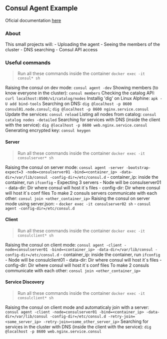 ## Consul Agent Example

Oficial documentation [here](https://www.consul.io/docs/agent)

### About
This small projects will:
    - Uploading the agent
    - Seeing the members of the cluster
    - DNS searching
    - Consul API access

### Useful commands
> Run all these commands inside the container `docker exec -it consul* sh`

Raising the consul on dev mode: `consul agent -dev`
Showing members (to know everyone in the cluster): `consul members` 
Checking the catalog API: `curl localhost:8500/v1/catalog/nodes`
Installig 'dig' on Linux Alphine: `apk -U add bind-tools`
Searching on DNS: `dig @localhost -p 8600 consul01.node.consul`; `dig @localhost -p 8600 nginx.service.consul`
Update the services: `consul reload`
Listing all nodes from catalog: `consul catalog nodes -detailed`
Searching for services with DNS (inside the client with the service): `dig @localhost -p 8600 web.nginx.service.consul`
Generating encrypted key: `consul keygen`

#### Server
> Run all these commands inside the container `docker exec -it consulserver* sh`

Raising the consul on server mode: `consul agent -server -bootstrap-expect=3 -node=consulserver01 -bind=<container_ip> -data-dir=/var/lib/consul -config-dir=/etc/consul.d`
    - container_ip: inside the container, run `ifconfig`
    - Expecting 3 servers
    - Node will be consulserver01
    - data-dir: Dir where consul will host it´s files
    - config-dir: Dir where consul will host it´s conf files
To make 2 consuls servers communicate with each other: `consul join <other_container_ip>` 
Raising the consul on server mode using server.json:
    - `docker exec -it consulserver02 sh`
    - `consul agent -config-dir=/etc/consul.d`

#### Client
> Run all these commands inside the container `docker exec -it consulclient* sh`

Raising the consul on client mode: `consul agent -client -node=consulserver01 -bind=<container_ip> -data-dir=/var/lib/consul -config-dir=/etc/consul.d`
    - container_ip: inside the container, run `ifconfig`
    - Node will be consulclient01
    - data-dir: Dir where consul will host it´s files
    - config-dir: Dir where consul will host it´s conf files
To make 2 consuls communicate with each other: `consul join <other_container_ip>`

#### Service Discovery
> Run all these commands inside the container `docker exec -it consulclient* sh`

Raising the consul on client mode and automaticaly join with a server: `consul agent -client -node=consulserver01 -bind=<container_ip> -data-dir=/var/lib/consul -config-dir=/etc/consul.d -retry-join=<some_server_ip> -retry-join=<some_other_server_ip>`
Searching for services in the cluster with DNS (inside the client with the service): `dig @localhost -p 8600 web.nginx.service.consul`